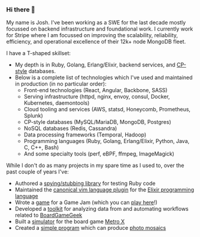 ### Hi there 👋

My name is Josh. I've been working as a SWE for the last decade mostly focussed on backend infrastructure and foundational work. I currently work for Stripe where I am focussed on improving the scalability, reliability, efficiency, and operational excellence of their 12k+ node MongoDB fleet.

I have a T-shaped skillset:
* My depth is in Ruby, Golang, Erlang/Elixir, backend services, and [CP-style](https://www.linkedin.com/pulse/exploring-cap-theorem-trade-offs-different-types-databases-roshan/) databases.
* Below is a complete list of technologies which I've used and maintained in production (in no particular order):
  * Front-end technologies (React, Angular, Backbone, SASS)
  * Serving infrastructure (httpd, nginx, envoy, consul, Docker, Kubernetes, daemontools)
  * Cloud tooling and services (AWS, statsd, Honeycomb, Prometheus, Splunk)
  * CP-style databases (MySQL/MariaDB, MongoDB, Postgres)
  * NoSQL databases (Redis, Cassandra)
  * Data processing frameworks (Temporal, Hadoop)
  * Programming languages (Ruby, Golang, Erlang/Elixir, Python, Java, C, C++, Bash)
  * And some specialty tools (perf, eBPF, ffmpeg, ImageMagick)
 
While I don't do as many projects in my spare time as I used to, over the past couple of years I've:
* Authored a [spying/stubbing library](https://github.com/jbodah/spy_rb) for testing Ruby code
* Maintained the [canonical vim language plugin](https://github.com/elixir-editors/vim-elixir) for the [Elixir programming language](https://elixir-lang.org/)
* Wrote a [game](https://github.com/jbodah/game_jam-locked) for a Game Jam (which you can [play here](https://jbodah.itch.io/admin-play)!)
* Developed a [toolkit](https://github.com/jbodah/bgg_tools) for analyzing data from and automating workflows related to [BoardGameGeek](https://boardgamegeek.com/)
* Built a [simulator](https://github.com/jbodah/metro_x_map_generator) for the board game [Metro X](https://boardgamegeek.com/boardgame/248861/metro-x)
* Created a [simple program](https://github.com/jbodah/mosaic) which can produce [photo mosaics](https://www.google.com/search?client=firefox-b-1-d&q=photo+mosaics)
